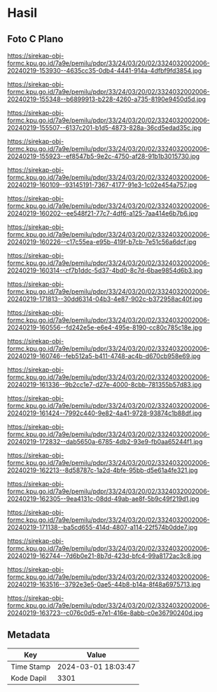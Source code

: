 # Hasil

## Foto C Plano

https://sirekap-obj-formc.kpu.go.id/7a9e/pemilu/pdpr/33/24/03/20/02/3324032002006-20240219-153930--4635cc35-0db4-4441-914a-4dfbf9fd3854.jpg

https://sirekap-obj-formc.kpu.go.id/7a9e/pemilu/pdpr/33/24/03/20/02/3324032002006-20240219-155348--b6899913-b228-4260-a735-8190e9450d5d.jpg

https://sirekap-obj-formc.kpu.go.id/7a9e/pemilu/pdpr/33/24/03/20/02/3324032002006-20240219-155507--6137c201-b1d5-4873-828a-36cd5edad35c.jpg

https://sirekap-obj-formc.kpu.go.id/7a9e/pemilu/pdpr/33/24/03/20/02/3324032002006-20240219-155923--ef8547b5-9e2c-4750-af28-91b1b3015730.jpg

https://sirekap-obj-formc.kpu.go.id/7a9e/pemilu/pdpr/33/24/03/20/02/3324032002006-20240219-160109--93145191-7367-4177-91e3-1c02e454a757.jpg

https://sirekap-obj-formc.kpu.go.id/7a9e/pemilu/pdpr/33/24/03/20/02/3324032002006-20240219-160202--ee548f21-77c7-4df6-a125-7aa414e6b7b6.jpg

https://sirekap-obj-formc.kpu.go.id/7a9e/pemilu/pdpr/33/24/03/20/02/3324032002006-20240219-160226--c17c55ea-e95b-419f-b7cb-7e51c56a6dcf.jpg

https://sirekap-obj-formc.kpu.go.id/7a9e/pemilu/pdpr/33/24/03/20/02/3324032002006-20240219-160314--cf7b1ddc-5d37-4bd0-8c7d-6bae9854d6b3.jpg

https://sirekap-obj-formc.kpu.go.id/7a9e/pemilu/pdpr/33/24/03/20/02/3324032002006-20240219-171813--30dd6314-04b3-4e87-902c-b372958ac40f.jpg

https://sirekap-obj-formc.kpu.go.id/7a9e/pemilu/pdpr/33/24/03/20/02/3324032002006-20240219-160556--fd242e5e-e6e4-495e-8190-cc80c785c18e.jpg

https://sirekap-obj-formc.kpu.go.id/7a9e/pemilu/pdpr/33/24/03/20/02/3324032002006-20240219-160746--feb512a5-b411-4748-ac4b-d670cb958e69.jpg

https://sirekap-obj-formc.kpu.go.id/7a9e/pemilu/pdpr/33/24/03/20/02/3324032002006-20240219-161336--9b2cc1e7-d27e-4000-8cbb-781355b57d83.jpg

https://sirekap-obj-formc.kpu.go.id/7a9e/pemilu/pdpr/33/24/03/20/02/3324032002006-20240219-161424--7992c440-9e82-4a41-9728-93874c1b88df.jpg

https://sirekap-obj-formc.kpu.go.id/7a9e/pemilu/pdpr/33/24/03/20/02/3324032002006-20240219-172832--dab5650a-6785-4db2-93e9-fb0aa65244f1.jpg

https://sirekap-obj-formc.kpu.go.id/7a9e/pemilu/pdpr/33/24/03/20/02/3324032002006-20240219-162213--8d58787c-1a2d-4bfe-95bb-d5e61a4fe321.jpg

https://sirekap-obj-formc.kpu.go.id/7a9e/pemilu/pdpr/33/24/03/20/02/3324032002006-20240219-162305--9ea4131c-08dd-49ab-ae8f-5b9c49f219d1.jpg

https://sirekap-obj-formc.kpu.go.id/7a9e/pemilu/pdpr/33/24/03/20/02/3324032002006-20240219-171138--ba5cd655-414d-4807-a114-22f574b0dde7.jpg

https://sirekap-obj-formc.kpu.go.id/7a9e/pemilu/pdpr/33/24/03/20/02/3324032002006-20240219-162744--7d6b0e21-8b7d-423d-bfc4-99a8172ac3c8.jpg

https://sirekap-obj-formc.kpu.go.id/7a9e/pemilu/pdpr/33/24/03/20/02/3324032002006-20240219-163516--3792e3e5-0ae5-44b8-b14a-8f48a6975713.jpg

https://sirekap-obj-formc.kpu.go.id/7a9e/pemilu/pdpr/33/24/03/20/02/3324032002006-20240219-163723--c076c0d5-e7e1-416e-8abb-c0e36790240d.jpg


## Metadata

| Key        | Value               |
| ---------- | ------------------- |
| Time Stamp | 2024-03-01 18:03:47 |
| Kode Dapil | 3301                |




